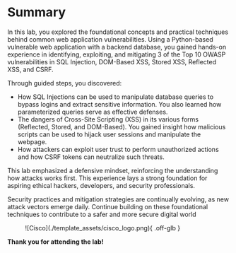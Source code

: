 # Summary 
In this lab, you explored the foundational concepts and practical techniques behind common web application vulnerabilities. Using a Python-based vulnerable web application with a backend database, you gained hands-on experience in identifying, exploiting, and mitigating 3 of the Top 10 OWASP vulnerabilities in SQL Injection, DOM-Based XSS, Stored XSS, Reflected XSS, and CSRF. 

Through guided steps, you discovered:

- How SQL Injections can be used to manipulate database queries to bypass logins and extract sensitive information. You also learned how parameterized queries serve as effective defenses. 
- The dangers of Cross-Site Scripting (XSS) in its various forms (Reflected, Stored, and DOM-Based). You gained insight how malicious scripts can be used to hijack user sessions and manipulate the webpage.
- How attackers can exploit user trust to perform unauthorized actions and how CSRF tokens can neutralize such threats.

This lab emphasized a defensive mindset, reinforcing the understanding how attacks works first. This experience lays a strong foundation for aspiring ethical hackers, developers, and security professionals. 

Security practices and mitigation strategies are continually evolving, as new attack vectors emerge daily. Continue building on these foundational techniques to contribute to a safer and more secure digital world

<figure markdown>
  ![Cisco](./template_assets/cisco_logo.png){ .off-glb }
</figure>

**Thank you for attending the lab!**